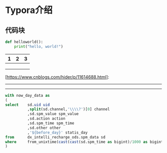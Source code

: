 # Typora介绍

## 代码块

```python
def helloworld():
    print("hello, world!")                                                                                                                                                                                    
```



| 1    | 2    | 3    |
| ---- | ---- | ---- |
|      |      |      |
|      |      |      |
|      |      |      |

[https://www.cnblogs.com/hider/p/11614688.html]: 

------

------

```sql
with now_day_data as
(
select    sd.uid uid
          ,split(sd.channel,'\\\\?')[0] channel
          ,sd.spm_value spm_value
          ,sd.action action
          ,sd.spm_time spm_time
          ,sd.other other
          ,'${before_day}' statis_day
from      dx_intelli_recharge_ods.spm_data sd
where     from_unixtime(cast(cast(sd.spm_time as bigint)/1000 as bigint),'yyyy-MM-dd') = '${before_day}'
)
```

